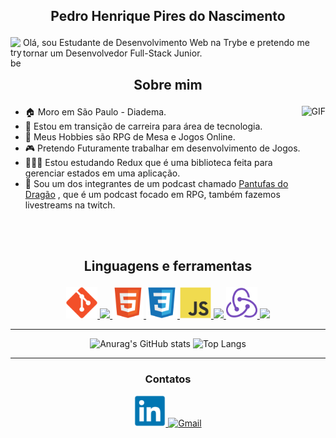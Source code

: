 ## <p align="center">Pedro Henrique Pires do Nascimento </p>
Olá, sou Estudante de Desenvolvimento Web na <img align="left" src="https://avatars2.githubusercontent.com/u/55410300?s=200&v=4" alt="trybe" width="20"/> Trybe e pretendo me tornar um Desenvolvedor Full-Stack Junior.



## <p align="center">Sobre mim </p>
<img src="https://epicorpg.com.br/wp-content/uploads/2019/03/Taverna-2.gif" align="right" alt="GIF" height="200px"/>

* 🏠 Moro em São Paulo - Diadema.
* 💼 Estou em transição de carreira para área de tecnologia.
* 🎲 Meus Hobbies são RPG de Mesa e Jogos Online.
* 🎮 Pretendo Futuramente trabalhar em desenvolvimento de Jogos.
* 👨🏽‍💻 Estou estudando Redux que é uma biblioteca feita para gerenciar estados em uma aplicação.
* 🏏 Sou um dos integrantes de um podcast chamado [Pantufas do Dragão](https://www.twitch.tv/pantufasdodragao/about) , que é um podcast focado em  RPG, também fazemos livestreams na twitch.
<br>
<br>

 ## <p align="center">Linguagens e ferramentas  </p>
 <div  align="center">
  <a href="https://git-scm.com/doc" target="_blank">
   <code><img height="50" src="https://raw.githubusercontent.com/devicons/devicon/master/icons/git/git-original.svg"></code>
  </a>
  <a href="https://github.com/denis-rossati" target="_blank">
   <code><img height="50" src="https://www.nicepng.com/png/full/52-520535_free-files-github-github-icon-png-white.png"></code> 
  </a>
  <a href="https://developer.mozilla.org/pt-BR/docs/Web/HTML" target="_blank">
   <code><img height="50" src="https://raw.githubusercontent.com/devicons/devicon/master/icons/html5/html5-original.svg"></code> 
  </a>
  <a href="https://developer.mozilla.org/pt-BR/docs/Web/CSS" target="_blank">
   <code><img height="50" src="https://raw.githubusercontent.com/devicons/devicon/master/icons/css3/css3-original.svg"></code> 
  </a>
  <a href="https://devdocs.io/javascript/" target="_blank">
   <code><img height="50" src="https://raw.githubusercontent.com/devicons/devicon/master/icons/javascript/javascript-original.svg"></code>
  </a>
  <a href="https://pt-br.reactjs.org/docs/getting-started.html" target="_blank">
   <code><img height="50" src="https://upload.wikimedia.org/wikipedia/commons/thumb/a/a7/React-icon.svg/1280px-React-icon.svg.png"></code> 
  </a>
  <a href="https://redux.js.org/" target="_blank">
   <code><img height="50" src="https://raw.githubusercontent.com/devicons/devicon/master/icons/redux/redux-original.svg"></code> 
  </a>
  <a href="https://jestjs.io/docs/getting-started" target="_blank">
   <code><img height="50px" src="https://pics.freeicons.io/uploads/icons/png/5894313931548218185-512.png"></code>
  </a>
  <div/>
 
---

![Anurag's GitHub stats](https://github-readme-stats.vercel.app/api?username=pedrosincero&show_icons=true&theme=radical)
![Top Langs](https://github-readme-stats.vercel.app/api/top-langs/?username=pedrosincero&layout=compact&show_icons=true&theme=radical)

---
  
### Contatos
<p align="center">
  <a href="https://www.linkedin.com/in/denis-rossati/" target="_blank" /><img height="50" src="https://raw.githubusercontent.com/devicons/devicon/master/icons/linkedin/linkedin-original.svg">
</a>
<a href="mailto:dckpedro@gmail.com" target="_blank">
  <img src="https://image.flaticon.com/icons/png/512/281/281769.png" alt="Gmail"  height="50" />
</a>
</p>
<br />
<br />
